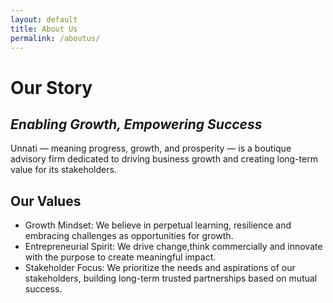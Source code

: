 ```yaml
---
layout: default
title: About Us
permalink: /aboutus/
---
```


# Our Story

## _Enabling Growth, Empowering Success_

Unnati — meaning progress, growth, and prosperity — is a boutique advisory firm dedicated to driving business growth and creating long-term value for its stakeholders.

## Our Values

* Growth Mindset:  We believe in perpetual learning, resilience and embracing challenges as opportunities for growth.
* Entrepreneurial Spirit: We drive change,think commercially and innovate with the purpose to create meaningful impact.
* Stakeholder Focus: We prioritize the needs and aspirations of our stakeholders, building long-term trusted partnerships based on mutual success.
